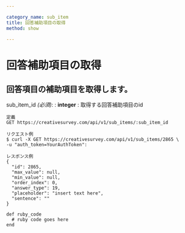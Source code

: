 ```yaml
---

category_name: sub_item
title: 回答補助項目の取得
method: show

---
```


# 回答補助項目の取得

## 回答項目の補助項目を取得します。

sub_item_id _(必須)_:
: __integer__
: 取得する回答補助項目のid

~~~
定義
GET https://creativesurvey.com/api/v1/sub_items/:sub_item_id

リクエスト例
$ curl -X GET https://creativesurvey.com/api/v1/sub_items/2865 \
-u "auth_token=YourAuthToken":

レスポンス例
{
  "id": 2865,
  "max_value": null,
  "min_value": null,
  "order_index": 0,
  "answer_type": 19,
  "placeholder": "insert text here",
  "sentence": ""
}

~~~

~~~
def ruby_code
  # ruby code goes here
end
~~~

